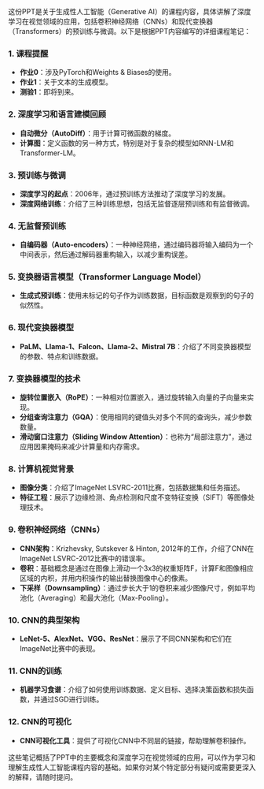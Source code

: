 这份PPT是关于生成性人工智能（Generative AI）的课程内容，具体讲解了深度学习在视觉领域的应用，包括卷积神经网络（CNNs）和现代变换器（Transformers）的预训练与微调。以下是根据PPT内容编写的详细课程笔记：

### 1. 课程提醒
- **作业0**：涉及PyTorch和Weights & Biases的使用。
- **作业1**：关于文本的生成模型。
- **测验1**：即将到来。

### 2. 深度学习和语言建模回顾
- **自动微分（AutoDiff）**：用于计算可微函数的梯度。
- **计算图**：定义函数的另一种方式，特别是对于复杂的模型如RNN-LM和Transformer-LM。

### 3. 预训练与微调
- **深度学习的起点**：2006年，通过预训练方法推动了深度学习的发展。
- **深度网络训练**：介绍了三种训练思想，包括无监督逐层预训练和有监督微调。

### 4. 无监督预训练
- **自编码器（Auto-encoders）**：一种神经网络，通过编码器将输入编码为一个中间表示，然后通过解码器重构输入，以减少重构误差。

### 5. 变换器语言模型（Transformer Language Model）
- **生成式预训练**：使用未标记的句子作为训练数据，目标函数是观察到的句子的似然性。

### 6. 现代变换器模型
- **PaLM、Llama-1、Falcon、Llama-2、Mistral 7B**：介绍了不同变换器模型的参数、特点和训练数据。

### 7. 变换器模型的技术
- **旋转位置嵌入（RoPE）**：一种相对位置嵌入，通过旋转输入向量的子向量来实现。
- **分组查询注意力（GQA）**：使用相同的键值头对多个不同的查询头，减少参数数量。
- **滑动窗口注意力（Sliding Window Attention）**：也称为“局部注意力”，通过应用因果掩码来减少计算量和内存需求。

### 8. 计算机视觉背景
- **图像分类**：介绍了ImageNet LSVRC-2011比赛，包括数据集和任务描述。
- **特征工程**：展示了边缘检测、角点检测和尺度不变特征变换（SIFT）等图像处理技术。

### 9. 卷积神经网络（CNNs）
- **CNN架构**：Krizhevsky, Sutskever & Hinton, 2012年的工作，介绍了CNN在ImageNet LSVRC-2012比赛中的错误率。
- **卷积**：基础概念是通过在图像上滑动一个3x3的权重矩阵F，计算F和图像相应区域的内积，并用内积操作的输出替换图像中心的像素。
- **下采样（Downsampling）**：通过步长大于1的卷积来减少图像尺寸，例如平均池化（Averaging）和最大池化（Max-Pooling）。

### 10. CNN的典型架构
- **LeNet-5、AlexNet、VGG、ResNet**：展示了不同CNN架构和它们在ImageNet比赛中的表现。

### 11. CNN的训练
- **机器学习食谱**：介绍了如何使用训练数据、定义目标、选择决策函数和损失函数，并通过SGD进行训练。

### 12. CNN的可视化
- **CNN可视化工具**：提供了可视化CNN中不同层的链接，帮助理解卷积操作。

这些笔记概括了PPT中的主要概念和深度学习在视觉领域的应用，可以作为学习和理解生成性人工智能课程内容的基础。如果你对某个特定部分有疑问或需要更深入的解释，请随时提问。

